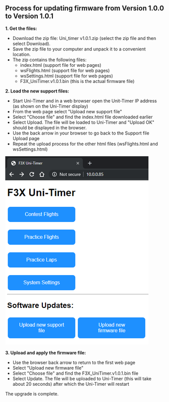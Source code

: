 ## Process for updating firmware from Version 1.0.0 to Version 1.0.1 ##

**1.  Get the files:**

* Download the zip file: Uni_timer v1.0.1.zip (select the zip file and then select Download). 
* Save the zip file to your computer and unpack it to a convenient location.
* The zip contains the following files:
  * index.html (support file for web pages)
  * wsFlights.html (support file for web pages)
  * wsSettings.html (support file for web pages)
  * F3X_UniTimer.v1.0.1.bin (this is the actual firmware file)
  
**2.  Load the new support files:**

* Start Uni-Timer and in a web browser open the Unit-Timer IP address (as shown on the Uni-Timer display)
* From the web page select "Upload new support file"
* Select "Choose file" and find the index.html file downloaded earlier
* Select Upload. The file will be loaded to Uni-Timer and "Upload OK" should be displayed in the browser.
* Use the back arrow in your browser to go back to the Support file Upload page
* Repeat the upload process for the other html files (wsFlights.html and wsSettings.html)

![](Images/index_page_v1.0.1.png)

**3.  Upload and apply the firmware file:**

* Use the browser back arrow to return to the first web page
* Select "Upload new firmware file"
* Select "Choose file" and find the F3X_UniTimer.v1.0.1.bin file
* Select Update. The file will be uploaded to Uni-Timer (this will take about 20 seconds) after which the Uni-Timer will restart

The upgrade is complete.
